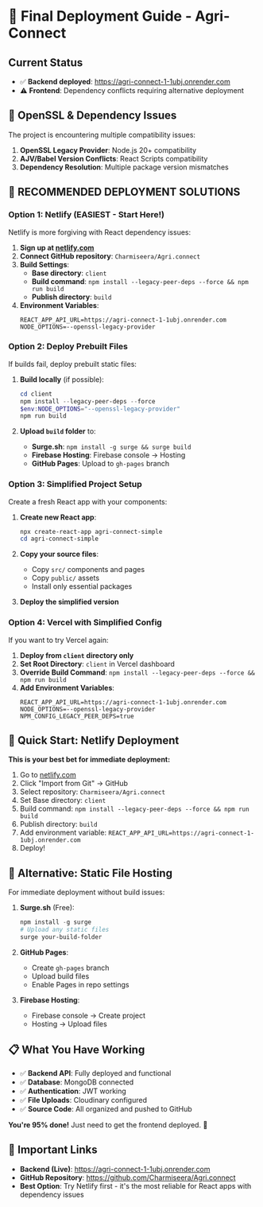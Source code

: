 # 🚀 Final Deployment Guide - Agri-Connect

## Current Status
- ✅ **Backend deployed**: https://agri-connect-1-1ubj.onrender.com
- ⚠️ **Frontend**: Dependency conflicts requiring alternative deployment

## 🔧 OpenSSL & Dependency Issues

The project is encountering multiple compatibility issues:
1. **OpenSSL Legacy Provider**: Node.js 20+ compatibility
2. **AJV/Babel Version Conflicts**: React Scripts compatibility 
3. **Dependency Resolution**: Multiple package version mismatches

## 🎯 RECOMMENDED DEPLOYMENT SOLUTIONS

### Option 1: Netlify (EASIEST - Start Here!)

Netlify is more forgiving with React dependency issues:

1. **Sign up at [netlify.com](https://netlify.com)**
2. **Connect GitHub repository**: `Charmiseera/Agri.connect`
3. **Build Settings**:
   - **Base directory**: `client`
   - **Build command**: `npm install --legacy-peer-deps --force && npm run build`
   - **Publish directory**: `build`
4. **Environment Variables**:
   ```
   REACT_APP_API_URL=https://agri-connect-1-1ubj.onrender.com
   NODE_OPTIONS=--openssl-legacy-provider
   ```

### Option 2: Deploy Prebuilt Files

If builds fail, deploy prebuilt static files:

1. **Build locally** (if possible):
   ```powershell
   cd client
   npm install --legacy-peer-deps --force
   $env:NODE_OPTIONS="--openssl-legacy-provider"
   npm run build
   ```

2. **Upload `build` folder** to:
   - **Surge.sh**: `npm install -g surge && surge build`
   - **Firebase Hosting**: Firebase console → Hosting
   - **GitHub Pages**: Upload to `gh-pages` branch

### Option 3: Simplified Project Setup

Create a fresh React app with your components:

1. **Create new React app**:
   ```powershell
   npx create-react-app agri-connect-simple
   cd agri-connect-simple
   ```

2. **Copy your source files**:
   - Copy `src/` components and pages
   - Copy `public/` assets
   - Install only essential packages

3. **Deploy the simplified version**

### Option 4: Vercel with Simplified Config

If you want to try Vercel again:

1. **Deploy from `client` directory only**
2. **Set Root Directory**: `client` in Vercel dashboard  
3. **Override Build Command**: `npm install --legacy-peer-deps --force && npm run build`
4. **Add Environment Variables**:
   ```
   REACT_APP_API_URL=https://agri-connect-1-1ubj.onrender.com
   NODE_OPTIONS=--openssl-legacy-provider
   NPM_CONFIG_LEGACY_PEER_DEPS=true
   ```

## 🚀 Quick Start: Netlify Deployment

**This is your best bet for immediate deployment:**

1. Go to [netlify.com](https://netlify.com)
2. Click "Import from Git" → GitHub
3. Select repository: `Charmiseera/Agri.connect`
4. Set Base directory: `client`
5. Build command: `npm install --legacy-peer-deps --force && npm run build`
6. Publish directory: `build`
7. Add environment variable: `REACT_APP_API_URL=https://agri-connect-1-1ubj.onrender.com`
8. Deploy!

## 🎯 Alternative: Static File Hosting

For immediate deployment without build issues:

1. **Surge.sh** (Free):
   ```powershell
   npm install -g surge
   # Upload any static files
   surge your-build-folder
   ```

2. **GitHub Pages**:
   - Create `gh-pages` branch
   - Upload build files
   - Enable Pages in repo settings

3. **Firebase Hosting**:
   - Firebase console → Create project
   - Hosting → Upload files

## 📋 What You Have Working

- ✅ **Backend API**: Fully deployed and functional
- ✅ **Database**: MongoDB connected
- ✅ **Authentication**: JWT working
- ✅ **File Uploads**: Cloudinary configured
- ✅ **Source Code**: All organized and pushed to GitHub

**You're 95% done!** Just need to get the frontend deployed. 🚀

## 🔗 Important Links

- **Backend (Live)**: https://agri-connect-1-1ubj.onrender.com
- **GitHub Repository**: https://github.com/Charmiseera/Agri.connect
- **Best Option**: Try Netlify first - it's the most reliable for React apps with dependency issues
